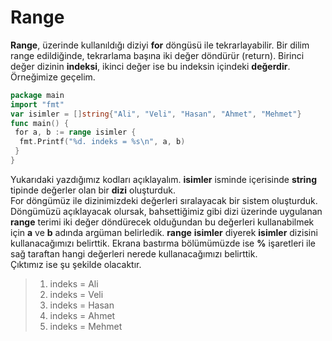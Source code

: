 # Range

**Range**, üzerinde kullanıldığı diziyi **for** döngüsü ile tekrarlayabilir. Bir dilim range edildiğinde, tekrarlama başına iki değer döndürür \(return\). Birinci değer dizinin **indeksi**, ikinci değer ise bu indeksin içindeki **değerdir**. Örneğimize geçelim.

```go
package main
import "fmt"
var isimler = []string{"Ali", "Veli", "Hasan", "Ahmet", "Mehmet"}
func main() {
 for a, b := range isimler {
  fmt.Printf("%d. indeks = %s\n", a, b)
 }
}
```

Yukarıdaki yazdığımız kodları açıklayalım. **isimler** isminde içerisinde **string** tipinde değerler olan bir **dizi** oluşturduk.  
For döngümüz ile dizinimizdeki değerleri sıralayacak bir sistem oluşturduk. Döngümüzü açıklayacak olursak, bahsettiğimiz gibi dizi üzerinde uygulanan **range** terimi iki değer döndürecek olduğundan bu değerleri kullanabilmek için **a** ve **b** adında argüman belirledik. **range** **isimler** diyerek **isimler** dizisini kullanacağımızı belirttik. Ekrana bastırma bölümümüzde ise **%** işaretleri ile sağ taraftan hangi değerleri nerede kullanacağımızı belirttik.  
Çıktımız ise şu şekilde olacaktır.

> 1. indeks = Ali
> 2. indeks = Veli
> 3. indeks = Hasan
> 4. indeks = Ahmet
> 5. indeks = Mehmet

